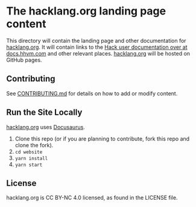 # The hacklang.org landing page content

This directory will contain the landing page and other documentation for [hacklang.org](http://hacklang.org). It will contain links to the [Hack user documentation over at docs.hhvm.com](http://docs.hhvm.com/hack) and other relevant places. [hacklang.org](http://hacklang.org) will be hosted on GitHub pages.

## Contributing

See [CONTRIBUTING.md](./CONTRIBUTING.md) for details on how to add or modify content.

## Run the Site Locally

[hacklang.org](http://hacklang.org) uses [Docusaurus](https://docusaurus.io).

1. Clone this repo (or if you are planning to contribute, fork this repo and clone the fork).
1. `cd website`
1. `yarn install`
1. `yarn start`

## License
hacklang.org is CC BY-NC 4.0 licensed, as found in the LICENSE file.

